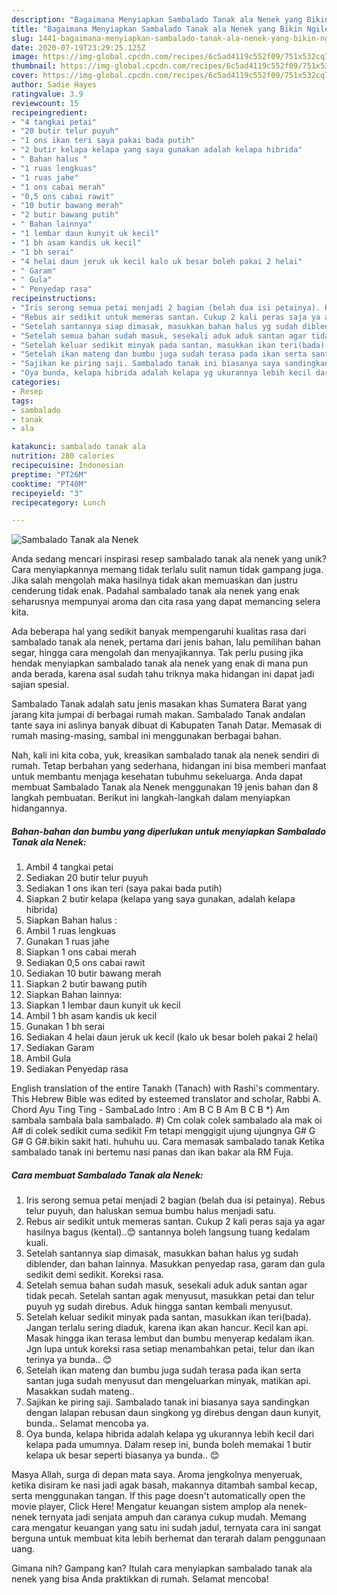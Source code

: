```yaml
---
description: "Bagaimana Menyiapkan Sambalado Tanak ala Nenek yang Bikin Ngiler"
title: "Bagaimana Menyiapkan Sambalado Tanak ala Nenek yang Bikin Ngiler"
slug: 1441-bagaimana-menyiapkan-sambalado-tanak-ala-nenek-yang-bikin-ngiler
date: 2020-07-19T23:29:25.125Z
image: https://img-global.cpcdn.com/recipes/6c5ad4119c552f09/751x532cq70/sambalado-tanak-ala-nenek-foto-resep-utama.jpg
thumbnail: https://img-global.cpcdn.com/recipes/6c5ad4119c552f09/751x532cq70/sambalado-tanak-ala-nenek-foto-resep-utama.jpg
cover: https://img-global.cpcdn.com/recipes/6c5ad4119c552f09/751x532cq70/sambalado-tanak-ala-nenek-foto-resep-utama.jpg
author: Sadie Hayes
ratingvalue: 3.9
reviewcount: 15
recipeingredient:
- "4 tangkai petai"
- "20 butir telur puyuh"
- "1 ons ikan teri saya pakai bada putih"
- "2 butir kelapa kelapa yang saya gunakan adalah kelapa hibrida"
- " Bahan halus "
- "1 ruas lengkuas"
- "1 ruas jahe"
- "1 ons cabai merah"
- "0,5 ons cabai rawit"
- "10 butir bawang merah"
- "2 butir bawang putih"
- " Bahan lainnya"
- "1 lembar daun kunyit uk kecil"
- "1 bh asam kandis uk kecil"
- "1 bh serai"
- "4 helai daun jeruk uk kecil kalo uk besar boleh pakai 2 helai"
- " Garam"
- " Gula"
- " Penyedap rasa"
recipeinstructions:
- "Iris serong semua petai menjadi 2 bagian (belah dua isi petainya). Rebus telur puyuh, dan haluskan semua bumbu halus menjadi satu."
- "Rebus air sedikit untuk memeras santan. Cukup 2 kali peras saja ya agar hasilnya bagus (kental)..😊 santannya boleh langsung tuang kedalam kuali."
- "Setelah santannya siap dimasak, masukkan bahan halus yg sudah diblender, dan bahan lainnya. Masukkan penyedap rasa, garam dan gula sedikit demi sedikit. Koreksi rasa."
- "Setelah semua bahan sudah masuk, sesekali aduk aduk santan agar tidak pecah. Setelah santan agak menyusut, masukkan petai dan telur puyuh yg sudah direbus. Aduk hingga santan kembali menyusut."
- "Setelah keluar sedikit minyak pada santan, masukkan ikan teri(bada). Jangan terlalu sering diaduk, karena ikan akan hancur. Kecil kan api. Masak hingga ikan terasa lembut dan bumbu menyerap kedalam ikan. Jgn lupa untuk koreksi rasa setiap menambahkan petai, telur dan ikan terinya ya bunda.. 😊"
- "Setelah ikan mateng dan bumbu juga sudah terasa pada ikan serta santan juga sudah menyusut dan mengeluarkan minyak, matikan api. Masakkan sudah mateng.."
- "Sajikan ke piring saji. Sambalado tanak ini biasanya saya sandingkan dengan lalapan rebusan daun singkong yg direbus dengan daun kunyit, bunda.. Selamat mencoba ya."
- "Oya bunda, kelapa hibrida adalah kelapa yg ukurannya lebih kecil dari kelapa pada umumnya. Dalam resep ini, bunda boleh memakai 1 butir kelapa uk besar seperti biasanya ya bunda.. 😊"
categories:
- Resep
tags:
- sambalado
- tanak
- ala

katakunci: sambalado tanak ala 
nutrition: 280 calories
recipecuisine: Indonesian
preptime: "PT26M"
cooktime: "PT40M"
recipeyield: "3"
recipecategory: Lunch

---
```



![Sambalado Tanak ala Nenek](https://img-global.cpcdn.com/recipes/6c5ad4119c552f09/751x532cq70/sambalado-tanak-ala-nenek-foto-resep-utama.jpg)

Anda sedang mencari inspirasi resep sambalado tanak ala nenek yang unik? Cara menyiapkannya memang tidak terlalu sulit namun tidak gampang juga. Jika salah mengolah maka hasilnya tidak akan memuaskan dan justru cenderung tidak enak. Padahal sambalado tanak ala nenek yang enak seharusnya mempunyai aroma dan cita rasa yang dapat memancing selera kita.

Ada beberapa hal yang sedikit banyak mempengaruhi kualitas rasa dari sambalado tanak ala nenek, pertama dari jenis bahan, lalu pemilihan bahan segar, hingga cara mengolah dan menyajikannya. Tak perlu pusing jika hendak menyiapkan sambalado tanak ala nenek yang enak di mana pun anda berada, karena asal sudah tahu triknya maka hidangan ini dapat jadi sajian spesial.

Sambalado Tanak adalah satu jenis masakan khas Sumatera Barat yang jarang kita jumpai di berbagai rumah makan. Sambalado Tanak andalan tante saya ini aslinya banyak dibuat di Kabupaten Tanah Datar. Memasak di rumah masing-masing, sambal ini menggunakan berbagai bahan.


Nah, kali ini kita coba, yuk, kreasikan sambalado tanak ala nenek sendiri di rumah. Tetap berbahan yang sederhana, hidangan ini bisa memberi manfaat untuk membantu menjaga kesehatan tubuhmu sekeluarga. Anda dapat membuat Sambalado Tanak ala Nenek menggunakan 19 jenis bahan dan 8 langkah pembuatan. Berikut ini langkah-langkah dalam menyiapkan hidangannya.

<!--inarticleads1-->

##### Bahan-bahan dan bumbu yang diperlukan untuk menyiapkan Sambalado Tanak ala Nenek:

1. Ambil 4 tangkai petai
1. Sediakan 20 butir telur puyuh
1. Sediakan 1 ons ikan teri (saya pakai bada putih)
1. Siapkan 2 butir kelapa (kelapa yang saya gunakan, adalah kelapa hibrida)
1. Siapkan  Bahan halus :
1. Ambil 1 ruas lengkuas
1. Gunakan 1 ruas jahe
1. Siapkan 1 ons cabai merah
1. Sediakan 0,5 ons cabai rawit
1. Sediakan 10 butir bawang merah
1. Siapkan 2 butir bawang putih
1. Siapkan  Bahan lainnya:
1. Siapkan 1 lembar daun kunyit uk kecil
1. Ambil 1 bh asam kandis uk kecil
1. Gunakan 1 bh serai
1. Sediakan 4 helai daun jeruk uk kecil (kalo uk besar boleh pakai 2 helai)
1. Sediakan  Garam
1. Ambil  Gula
1. Sediakan  Penyedap rasa


English translation of the entire Tanakh (Tanach) with Rashi&#39;s commentary. This Hebrew Bible was edited by esteemed translator and scholar, Rabbi A. Chord Ayu Ting Ting - SambaLado Intro : Am B C B Am B C B *) Am sambala sambala bala sambalado. #) Cm colak colek sambalado ala mak oi A# di colek sedikit cuma sedikit Fm tetapi menggigit ujung ujungnya G# G G# G G#.bikin sakit hati. huhuhu uu. Cara memasak sambalado tanak  Ketika sambalado tanak ini bertemu nasi panas dan ikan bakar ala RM Fuja. 

<!--inarticleads2-->

##### Cara membuat Sambalado Tanak ala Nenek:

1. Iris serong semua petai menjadi 2 bagian (belah dua isi petainya). Rebus telur puyuh, dan haluskan semua bumbu halus menjadi satu.
1. Rebus air sedikit untuk memeras santan. Cukup 2 kali peras saja ya agar hasilnya bagus (kental)..😊 santannya boleh langsung tuang kedalam kuali.
1. Setelah santannya siap dimasak, masukkan bahan halus yg sudah diblender, dan bahan lainnya. Masukkan penyedap rasa, garam dan gula sedikit demi sedikit. Koreksi rasa.
1. Setelah semua bahan sudah masuk, sesekali aduk aduk santan agar tidak pecah. Setelah santan agak menyusut, masukkan petai dan telur puyuh yg sudah direbus. Aduk hingga santan kembali menyusut.
1. Setelah keluar sedikit minyak pada santan, masukkan ikan teri(bada). Jangan terlalu sering diaduk, karena ikan akan hancur. Kecil kan api. Masak hingga ikan terasa lembut dan bumbu menyerap kedalam ikan. Jgn lupa untuk koreksi rasa setiap menambahkan petai, telur dan ikan terinya ya bunda.. 😊
1. Setelah ikan mateng dan bumbu juga sudah terasa pada ikan serta santan juga sudah menyusut dan mengeluarkan minyak, matikan api. Masakkan sudah mateng..
1. Sajikan ke piring saji. Sambalado tanak ini biasanya saya sandingkan dengan lalapan rebusan daun singkong yg direbus dengan daun kunyit, bunda.. Selamat mencoba ya.
1. Oya bunda, kelapa hibrida adalah kelapa yg ukurannya lebih kecil dari kelapa pada umumnya. Dalam resep ini, bunda boleh memakai 1 butir kelapa uk besar seperti biasanya ya bunda.. 😊


Masya Allah, surga di depan mata saya. Aroma jengkolnya menyeruak, ketika disiram ke nasi jadi agak basah, makannya ditambah sambal kecap, serta menggunakan tangan. If this page doesn&#39;t automatically open the movie player, Click Here! Mengatur keuangan sistem amplop ala nenek-nenek ternyata jadi senjata ampuh dan caranya cukup mudah. Memang cara mengatur keuangan yang satu ini sudah jadul, ternyata cara ini sangat berguna untuk membuat kita lebih berhemat dan terarah dalam penggunaan uang. 

Gimana nih? Gampang kan? Itulah cara menyiapkan sambalado tanak ala nenek yang bisa Anda praktikkan di rumah. Selamat mencoba!
